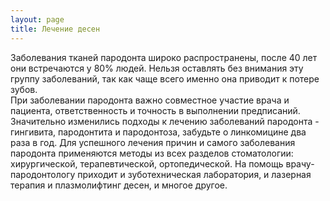 ```yaml
---
layout: page
title: Лечение десен
---
```

Заболевания тканей пародонта широко распространены, после 40 лет они встречаются у 80% людей. Нельзя оставлять без внимания эту группу заболеваний, так как чаще всего именно она приводит к потере зубов.  
При заболевании пародонта важно совместное участие врача и пациента, ответственность и точность в выполнении предписаний. 
Значительно изменились подходы к лечению заболеваний пародонта - гингивита, пародонтита и пародонтоза, забудьте о линкомицине два раза в год. Для успешного лечения причин и самого заболевания пародонта применяются методы из всех разделов стоматологии: хирургической, терапевтической, ортопедической. На помощь врачу-пародонтологу приходит и зуботехническая лаборатория, и лазерная терапия и плазмолифтинг десен, и многое другое.